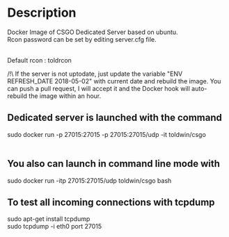 # Description
Docker Image of CSGO Dedicated Server based on ubuntu.<br>Rcon password can be set by editing server.cfg file.<br><br>

Default rcon : toldrcon 

/!\ If the server is not uptodate, just update the variable "ENV REFRESH_DATE 2018-05-02" with current date and rebuild the image. You can push a pull request, I will accept it and the Docker hook will auto-rebuild the image within an hour.

## Dedicated server is launched with the command
sudo docker run -p  27015:27015 -p 27015:27015/udp -it toldwin/csgo
<br><br>
## You also can launch in command line mode with
sudo docker run -itp 27015:27015/udp toldwin/csgo bash

## To test all incoming connections with tcpdump
sudo apt-get install tcpdump<br>
sudo tcpdump -i eth0 port 27015
